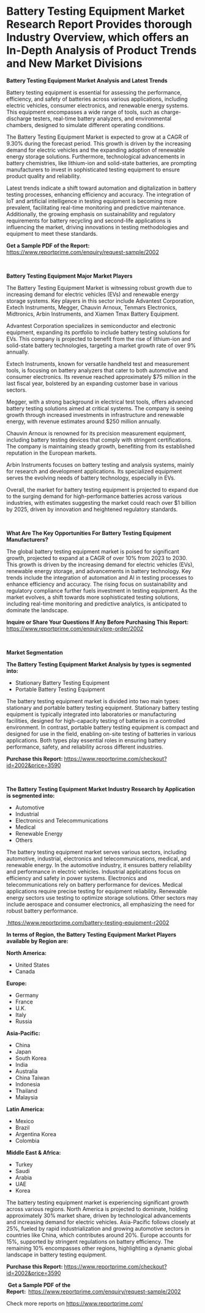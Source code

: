 <p><h1>Battery Testing Equipment Market Research Report Provides thorough Industry Overview, which offers an In-Depth Analysis of Product Trends and New Market Divisions</h1></p><p><strong>Battery Testing Equipment Market Analysis and Latest Trends</strong></p>
<p><p>Battery testing equipment is essential for assessing the performance, efficiency, and safety of batteries across various applications, including electric vehicles, consumer electronics, and renewable energy systems. This equipment encompasses a wide range of tools, such as charge-discharge testers, real-time battery analyzers, and environmental chambers, designed to simulate different operating conditions.</p><p>The Battery Testing Equipment Market is expected to grow at a CAGR of 9.30% during the forecast period. This growth is driven by the increasing demand for electric vehicles and the expanding adoption of renewable energy storage solutions. Furthermore, technological advancements in battery chemistries, like lithium-ion and solid-state batteries, are prompting manufacturers to invest in sophisticated testing equipment to ensure product quality and reliability.</p><p>Latest trends indicate a shift toward automation and digitalization in battery testing processes, enhancing efficiency and accuracy. The integration of IoT and artificial intelligence in testing equipment is becoming more prevalent, facilitating real-time monitoring and predictive maintenance. Additionally, the growing emphasis on sustainability and regulatory requirements for battery recycling and second-life applications is influencing the market, driving innovations in testing methodologies and equipment to meet these standards.</p></p>
<p><strong>Get a Sample PDF of the Report:&nbsp;</strong> <a href="https://www.reportprime.com/enquiry/request-sample/2002?utm_campaign=3501&utm_medium=2&utm_source=Github&utm_content=ia&utm_term=18032025&utm_id=battery-testing-equipment">https://www.reportprime.com/enquiry/request-sample/2002</a></p>
<p>&nbsp;</p>
<p><strong>Battery Testing Equipment Major Market Players</strong></p>
<p><p>The Battery Testing Equipment Market is witnessing robust growth due to increasing demand for electric vehicles (EVs) and renewable energy storage systems. Key players in this sector include Advantest Corporation, Extech Instruments, Megger, Chauvin Arnoux, Tenmars Electronics, Midtronics, Arbin Instruments, and Xiamen Tmax Battery Equipment.</p><p>Advantest Corporation specializes in semiconductor and electronic equipment, expanding its portfolio to include battery testing solutions for EVs. This company is projected to benefit from the rise of lithium-ion and solid-state battery technologies, targeting a market growth rate of over 9% annually.</p><p>Extech Instruments, known for versatile handheld test and measurement tools, is focusing on battery analyzers that cater to both automotive and consumer electronics. Its revenue reached approximately $75 million in the last fiscal year, bolstered by an expanding customer base in various sectors.</p><p>Megger, with a strong background in electrical test tools, offers advanced battery testing solutions aimed at critical systems. The company is seeing growth through increased investments in infrastructure and renewable energy, with revenue estimates around $250 million annually.</p><p>Chauvin Arnoux is renowned for its precision measurement equipment, including battery testing devices that comply with stringent certifications. The company is maintaining steady growth, benefiting from its established reputation in the European markets.</p><p>Arbin Instruments focuses on battery testing and analysis systems, mainly for research and development applications. Its specialized equipment serves the evolving needs of battery technology, especially in EVs.</p><p>Overall, the market for battery testing equipment is projected to expand due to the surging demand for high-performance batteries across various industries, with estimates suggesting the market could reach over $1 billion by 2025, driven by innovation and heightened regulatory standards.</p></p>
<p>&nbsp;</p>
<p><strong>What Are The Key Opportunities For Battery Testing Equipment Manufacturers?</strong></p>
<p><p>The global battery testing equipment market is poised for significant growth, projected to expand at a CAGR of over 10% from 2023 to 2030. This growth is driven by the increasing demand for electric vehicles (EVs), renewable energy storage, and advancements in battery technology. Key trends include the integration of automation and AI in testing processes to enhance efficiency and accuracy. The rising focus on sustainability and regulatory compliance further fuels investment in testing equipment. As the market evolves, a shift towards more sophisticated testing solutions, including real-time monitoring and predictive analytics, is anticipated to dominate the landscape.</p></p>
<p><strong>Inquire or Share Your Questions If Any Before Purchasing This Report:</strong> <a href="https://www.reportprime.com/enquiry/pre-order/2002?utm_campaign=3501&utm_medium=2&utm_source=Github&utm_content=ia&utm_term=18032025&utm_id=battery-testing-equipment">https://www.reportprime.com/enquiry/pre-order/2002</a></p>
<p>&nbsp;</p>
<p><strong>Market Segmentation</strong></p>
<p><strong>The Battery Testing Equipment Market Analysis by types is segmented into:</strong></p>
<p><ul><li>Stationary Battery Testing Equipment</li><li>Portable Battery Testing Equipment</li></ul></p>
<p><p>The battery testing equipment market is divided into two main types: stationary and portable battery testing equipment. Stationary battery testing equipment is typically integrated into laboratories or manufacturing facilities, designed for high-capacity testing of batteries in a controlled environment. In contrast, portable battery testing equipment is compact and designed for use in the field, enabling on-site testing of batteries in various applications. Both types play essential roles in ensuring battery performance, safety, and reliability across different industries.</p></p>
<p><strong>Purchase this Report:&nbsp;</strong><a href="https://www.reportprime.com/checkout?id=2002&price=3590&utm_campaign=3501&utm_medium=2&utm_source=Github&utm_content=ia&utm_term=18032025&utm_id=battery-testing-equipment">https://www.reportprime.com/checkout?id=2002&price=3590</a></p>
<p>&nbsp;</p>
<p><strong>The Battery Testing Equipment Market Industry Research by Application is segmented into:</strong></p>
<p><ul><li>Automotive</li><li>Industrial</li><li>Electronics and Telecommunications</li><li>Medical</li><li>Renewable Energy</li><li>Others</li></ul></p>
<p><p>The battery testing equipment market serves various sectors, including automotive, industrial, electronics and telecommunications, medical, and renewable energy. In the automotive industry, it ensures battery reliability and performance in electric vehicles. Industrial applications focus on efficiency and safety in power systems. Electronics and telecommunications rely on battery performance for devices. Medical applications require precise testing for equipment reliability. Renewable energy sectors use testing to optimize storage solutions. Other sectors may include aerospace and consumer electronics, all emphasizing the need for robust battery performance.</p></p>
<p><a href="https://www.reportprime.com/battery-testing-equipment-r2002?utm_campaign=3501&utm_medium=2&utm_source=Github&utm_content=ia&utm_term=18032025&utm_id=battery-testing-equipment">&nbsp;https://www.reportprime.com/battery-testing-equipment-r2002</a></p>
<p><strong>In terms of Region, the Battery Testing Equipment Market Players available by Region are:</strong></p>
<p>
    <p> <strong> North America: </strong>
        <ul>
            <li>United States</li>
            <li>Canada</li>
        </ul>
        </p> 
    <p> <strong> Europe: </strong>
        <ul>
            <li>Germany</li>
            <li>France</li>
            <li>U.K.</li>
            <li>Italy</li>
            <li>Russia</li>
        </ul>
        </p> 
    <p> <strong> Asia-Pacific: </strong>
        <ul>
            <li>China</li>
            <li>Japan</li>
            <li>South Korea</li>
            <li>India</li>
            <li>Australia</li>
            <li>China Taiwan</li>
            <li>Indonesia</li>
            <li>Thailand</li>
            <li>Malaysia</li>
        </ul>
        </p> 
    <p> <strong> Latin America: </strong>
        <ul>
            <li>Mexico</li>
            <li>Brazil</li>
            <li>Argentina Korea</li>
            <li>Colombia</li>
        </ul>
        </p> 
    <p> <strong> Middle East & Africa: </strong>
        <ul>
            <li>Turkey</li>
            <li>Saudi</li>
            <li>Arabia</li>
            <li>UAE</li>
            <li>Korea</li>
        </ul>
    </p>
    </p>
<p><p>The battery testing equipment market is experiencing significant growth across various regions. North America is projected to dominate, holding approximately 30% market share, driven by technological advancements and increasing demand for electric vehicles. Asia-Pacific follows closely at 25%, fueled by rapid industrialization and growing automotive sectors in countries like China, which contributes around 20%. Europe accounts for 15%, supported by stringent regulations on battery efficiency. The remaining 10% encompasses other regions, highlighting a dynamic global landscape in battery testing equipment.</p></p>
<p><strong>Purchase this Report: </strong><a href="https://www.reportprime.com/checkout?id=2002&price=3590&utm_campaign=3501&utm_medium=2&utm_source=Github&utm_content=ia&utm_term=18032025&utm_id=battery-testing-equipment">https://www.reportprime.com/checkout?id=2002&price=3590</a></p>
<p>&nbsp;<strong>Get a Sample PDF of the Report:&nbsp;&nbsp;</strong><a href="https://www.reportprime.com/enquiry/request-sample/2002?utm_campaign=3501&utm_medium=2&utm_source=Github&utm_content=ia&utm_term=18032025&utm_id=battery-testing-equipment">https://www.reportprime.com/enquiry/request-sample/2002</a></p>
<p><strong></strong></p>
<p>Check more reports on <a href="https://www.reportprime.com/?utm_campaign=3501&utm_medium=2&utm_source=Github&utm_content=ia&utm_term=18032025&utm_id=battery-testing-equipment">https://www.reportprime.com/</a></p>